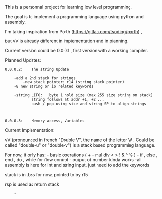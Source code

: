 This is a personnal project for learning low level programming.

The goal is to implement a programming language using python and assembly.

I'm taking inspiration from Porth (https://gitlab.com/tsoding/porth) ,

but vV is already different in implementation and in planning.



Current version could be 0.0.0.1 , first version with a working compiler.


Planned Updates:

	0.0.0.2: 	The string Update
	
		-add a 2nd stack for strings
			-new stack pointer: r14 (string stack pointer)
		-8 new string or io related keywords
		
		-string LIFO:	byte 1 hold size (max 255 size string on stack)
				string follows at addr +1, +2 ...
				push / pop using size and string SP to align strings
				
				
				
	0.0.0.3:	Memory access, Variables
	
	
	
	
Current Implementation:

vV (pronounced in french "Double V", the name of the letter W . 
Could be called "double-u" or "double-v") is a stack based programming language.

For now, it only has:
	- basic operations ( + - mul div < > ! & ^ % )
	- if , else , end , do , while for flow control
	- output of number kinda works
	-all assembly is here for int and string input, just need to add the keywords
	
	
stack is in .bss for now, pointed to by r15

rsp is used as return stack








	
		
		-

